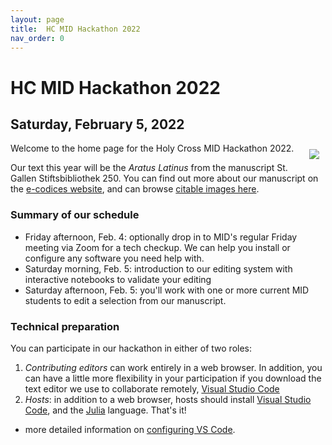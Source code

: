 ```yaml
---
layout: page
title:  HC MID Hackathon 2022
nav_order: 0
---
```


# HC MID Hackathon 2022

<div>
<div style="float-left;"><h2>Saturday, February 5, 2022</h2></div>
<div style="float: right; margin: 10px; clear: right;">
<img src ="https://hcmid.github.io/ms-hackathon-2021/imgs/p481-labelled-small.png" />
</div>
</div>




Welcome to the home page for the Holy Cross MID Hackathon 2022.

Our text this year will be the *Aratus Latinus* from the manuscript St. Gallen Stiftsbibliothek 250.  You can find out more about our manuscript on the [e-codices website](https://www.e-codices.unifr.ch/en/searchresult/list/one/csg/0250), and can browse [citable images here](./browser/).

### Summary of our schedule


- Friday afternoon, Feb. 4:  optionally drop in to MID's regular Friday  meeting via Zoom for a tech checkup.  We can help you install or configure any software you need help with.
- Saturday  morning, Feb. 5: introduction to our editing system with interactive notebooks to validate your editing
- Saturday afternoon, Feb. 5: you'll work with one or more current MID students to edit a selection from our manuscript.


### Technical preparation

You can participate in our hackathon in either of two roles:

1. *Contributing editors* can work entirely in a web browser.  In addition, you can have a little more flexibility in your participation if you download the text editor we use to collaborate remotely, [Visual Studio Code](https://code.visualstudio.com/download)
2. *Hosts*: in addition to a web browser, hosts should install [Visual Studio Code](https://code.visualstudio.com/download), and the [Julia](https://julialang.org/downloads/) language. That's it!


- more detailed information on [configuring VS Code](./tech/).

